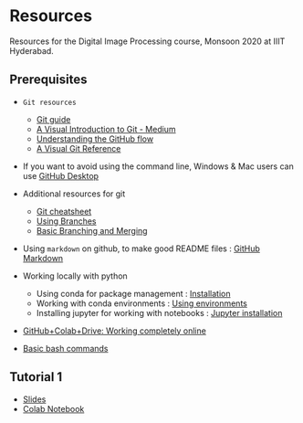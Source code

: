 # Resources
Resources for the Digital Image Processing course, Monsoon 2020 at IIIT Hyderabad.

## Prerequisites
- `Git resources`
  - [Git guide](https://rogerdudler.github.io/git-guide/) 
  - [A Visual Introduction to Git - Medium](https://medium.com/@ashk3l/a-visual-introduction-to-git-9fdca5d3b43a)
  - [Understanding the GitHub flow](https://guides.github.com/introduction/flow/)
  - [A Visual Git Reference](https://marklodato.github.io/visual-git-guide/index-en.html)
- If you want to avoid using the command line, Windows & Mac users can use [GitHub Desktop](https://desktop.github.com/)
- Additional resources for git
    - [Git cheatsheet](https://education.github.com/git-cheat-sheet-education.pdf)
    - [Using Branches](https://www.atlassian.com/git/tutorials/using-branches)
    - [Basic Branching and Merging](https://git-scm.com/book/en/v2/Git-Branching-Basic-Branching-and-Merging)
 
- Using `markdown` on github, to make good README files : [GitHub Markdown](https://docs.github.com/en/github/writing-on-github/about-writing-and-formatting-on-github)

- Working locally with python
  - Using conda for package management : [Installation](https://docs.conda.io/projects/conda/en/latest/user-guide/install/index.html)
  - Working with conda environments : [Using environments](https://uoa-eresearch.github.io/eresearch-cookbook/recipe/2014/11/20/conda/)
  - Installing jupyter for working with notebooks : [Jupyter installation](https://jupyter.org/install)

- [GitHub+Colab+Drive: Working completely online](https://towardsdatascience.com/google-drive-google-colab-github-dont-just-read-do-it-5554d5824228)

- [Basic bash commands](https://www.geeksforgeeks.org/basic-shell-commands-in-linux/)

## Tutorial 1 
- [Slides](https://iiitaphyd-my.sharepoint.com/:p:/g/personal/meher_shashwat_students_iiit_ac_in/ETPhm14OXkdAvXWxVQjeyW8BbpWrJp5-KYKgBSTp4zykRQ?e=Nq69Ac)
- [Colab Notebook](https://colab.research.google.com/drive/1twvFDanK_XRMwxp_7mHF6FIOYUf-f627?usp=sharing)

